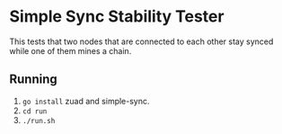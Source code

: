 # Simple Sync Stability Tester
This tests that two nodes that are connected to each other
stay synced while one of them mines a chain.

## Running
 1. `go install` zuad and simple-sync.
 2. `cd run`
 3. `./run.sh`


